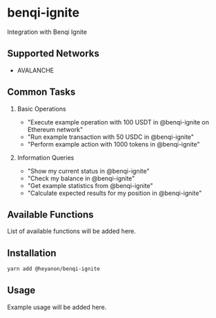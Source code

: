 # benqi-ignite

Integration with Benqi Ignite

## Supported Networks

- AVALANCHE

## Common Tasks

1. Basic Operations
   - "Execute example operation with 100 USDT in @benqi-ignite on Ethereum network"
   - "Run example transaction with 50 USDC in @benqi-ignite"
   - "Perform example action with 1000 tokens in @benqi-ignite"

2. Information Queries
   - "Show my current status in @benqi-ignite"
   - "Check my balance in @benqi-ignite"
   - "Get example statistics from @benqi-ignite"
   - "Calculate expected results for my position in @benqi-ignite"


## Available Functions

List of available functions will be added here.

## Installation

```bash
yarn add @heyanon/benqi-ignite
```

## Usage

Example usage will be added here.
